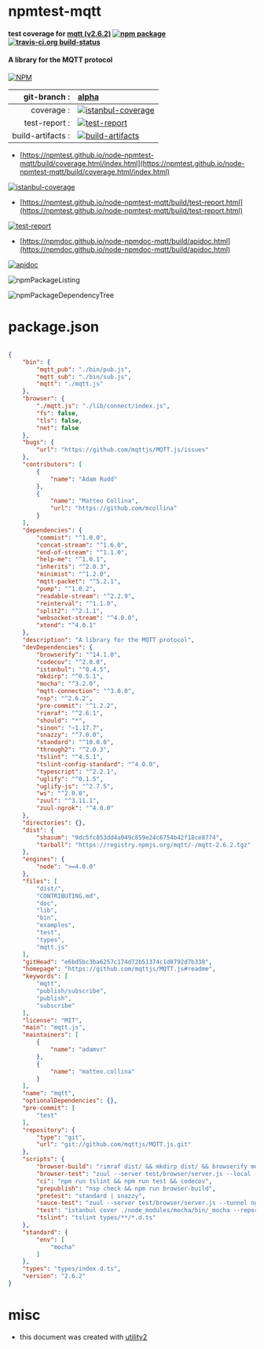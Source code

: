 # npmtest-mqtt

#### test coverage for  [mqtt (v2.6.2)](https://github.com/mqttjs/MQTT.js#readme)  [![npm package](https://img.shields.io/npm/v/npmtest-mqtt.svg?style=flat-square)](https://www.npmjs.org/package/npmtest-mqtt) [![travis-ci.org build-status](https://api.travis-ci.org/npmtest/node-npmtest-mqtt.svg)](https://travis-ci.org/npmtest/node-npmtest-mqtt)

#### A library for the MQTT protocol

[![NPM](https://nodei.co/npm/mqtt.png?downloads=true&downloadRank=true&stars=true)](https://www.npmjs.com/package/mqtt)

| git-branch : | [alpha](https://github.com/npmtest/node-npmtest-mqtt/tree/alpha)|
|--:|:--|
| coverage : | [![istanbul-coverage](https://npmtest.github.io/node-npmtest-mqtt/build/coverage.badge.svg)](https://npmtest.github.io/node-npmtest-mqtt/build/coverage.html/index.html)|
| test-report : | [![test-report](https://npmtest.github.io/node-npmtest-mqtt/build/test-report.badge.svg)](https://npmtest.github.io/node-npmtest-mqtt/build/test-report.html)|
| build-artifacts : | [![build-artifacts](https://npmtest.github.io/node-npmtest-mqtt/glyphicons_144_folder_open.png)](https://github.com/npmtest/node-npmtest-mqtt/tree/gh-pages/build)|

- [https://npmtest.github.io/node-npmtest-mqtt/build/coverage.html/index.html](https://npmtest.github.io/node-npmtest-mqtt/build/coverage.html/index.html)

[![istanbul-coverage](https://npmtest.github.io/node-npmtest-mqtt/build/screenCapture.buildCi.browser.%252Ftmp%252Fbuild%252Fcoverage.lib.html.png)](https://npmtest.github.io/node-npmtest-mqtt/build/coverage.html/index.html)

- [https://npmtest.github.io/node-npmtest-mqtt/build/test-report.html](https://npmtest.github.io/node-npmtest-mqtt/build/test-report.html)

[![test-report](https://npmtest.github.io/node-npmtest-mqtt/build/screenCapture.buildCi.browser.%252Ftmp%252Fbuild%252Ftest-report.html.png)](https://npmtest.github.io/node-npmtest-mqtt/build/test-report.html)

- [https://npmdoc.github.io/node-npmdoc-mqtt/build/apidoc.html](https://npmdoc.github.io/node-npmdoc-mqtt/build/apidoc.html)

[![apidoc](https://npmdoc.github.io/node-npmdoc-mqtt/build/screenCapture.buildCi.browser.%252Ftmp%252Fbuild%252Fapidoc.html.png)](https://npmdoc.github.io/node-npmdoc-mqtt/build/apidoc.html)

![npmPackageListing](https://npmtest.github.io/node-npmtest-mqtt/build/screenCapture.npmPackageListing.svg)

![npmPackageDependencyTree](https://npmtest.github.io/node-npmtest-mqtt/build/screenCapture.npmPackageDependencyTree.svg)



# package.json

```json

{
    "bin": {
        "mqtt_pub": "./bin/pub.js",
        "mqtt_sub": "./bin/sub.js",
        "mqtt": "./mqtt.js"
    },
    "browser": {
        "./mqtt.js": "./lib/connect/index.js",
        "fs": false,
        "tls": false,
        "net": false
    },
    "bugs": {
        "url": "https://github.com/mqttjs/MQTT.js/issues"
    },
    "contributors": [
        {
            "name": "Adam Rudd"
        },
        {
            "name": "Matteo Collina",
            "url": "https://github.com/mcollina"
        }
    ],
    "dependencies": {
        "commist": "^1.0.0",
        "concat-stream": "^1.6.0",
        "end-of-stream": "^1.1.0",
        "help-me": "^1.0.1",
        "inherits": "^2.0.3",
        "minimist": "^1.2.0",
        "mqtt-packet": "^5.2.1",
        "pump": "^1.0.2",
        "readable-stream": "^2.2.9",
        "reinterval": "^1.1.0",
        "split2": "^2.1.1",
        "websocket-stream": "^4.0.0",
        "xtend": "^4.0.1"
    },
    "description": "A library for the MQTT protocol",
    "devDependencies": {
        "browserify": "^14.1.0",
        "codecov": "^2.0.0",
        "istanbul": "^0.4.5",
        "mkdirp": "^0.5.1",
        "mocha": "^3.2.0",
        "mqtt-connection": "^3.0.0",
        "nsp": "^2.6.2",
        "pre-commit": "^1.2.2",
        "rimraf": "^2.6.1",
        "should": "*",
        "sinon": "~1.17.7",
        "snazzy": "^7.0.0",
        "standard": "^10.0.0",
        "through2": "^2.0.3",
        "tslint": "^4.5.1",
        "tslint-config-standard": "^4.0.0",
        "typescript": "^2.2.1",
        "uglify": "^0.1.5",
        "uglify-js": "^2.7.5",
        "ws": "^2.0.0",
        "zuul": "^3.11.1",
        "zuul-ngrok": "^4.0.0"
    },
    "directories": {},
    "dist": {
        "shasum": "9dc5fc853dd4a049c859e24c6754b42f18ce8774",
        "tarball": "https://registry.npmjs.org/mqtt/-/mqtt-2.6.2.tgz"
    },
    "engines": {
        "node": ">=4.0.0"
    },
    "files": [
        "dist/",
        "CONTRIBUTING.md",
        "doc",
        "lib",
        "bin",
        "examples",
        "test",
        "types",
        "mqtt.js"
    ],
    "gitHead": "e6bd5bc3ba6257c174d72b51374c1d8792d7b338",
    "homepage": "https://github.com/mqttjs/MQTT.js#readme",
    "keywords": [
        "mqtt",
        "publish/subscribe",
        "publish",
        "subscribe"
    ],
    "license": "MIT",
    "main": "mqtt.js",
    "maintainers": [
        {
            "name": "adamvr"
        },
        {
            "name": "matteo.collina"
        }
    ],
    "name": "mqtt",
    "optionalDependencies": {},
    "pre-commit": [
        "test"
    ],
    "repository": {
        "type": "git",
        "url": "git://github.com/mqttjs/MQTT.js.git"
    },
    "scripts": {
        "browser-build": "rimraf dist/ && mkdirp dist/ && browserify mqtt.js -s mqtt > dist/mqtt.js && uglifyjs --screw-ie8 < dist/mqtt.js > dist/mqtt.min.js",
        "browser-test": "zuul --server test/browser/server.js --local --open test/browser/test.js",
        "ci": "npm run tslint && npm run test && codecov",
        "prepublish": "nsp check && npm run browser-build",
        "pretest": "standard | snazzy",
        "sauce-test": "zuul --server test/browser/server.js --tunnel ngrok -- test/browser/test.js",
        "test": "istanbul cover ./node_modules/mocha/bin/_mocha --report lcovonly -- --bail",
        "tslint": "tslint types/**/*.d.ts"
    },
    "standard": {
        "env": [
            "mocha"
        ]
    },
    "types": "types/index.d.ts",
    "version": "2.6.2"
}
```



# misc
- this document was created with [utility2](https://github.com/kaizhu256/node-utility2)
